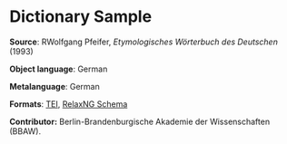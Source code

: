 # Dictionary Sample


**Source**: RWolfgang Pfeifer, _Etymologisches Wörterbuch des Deutschen_ (1993)

**Object language**: German

**Metalanguage**: German

**Formats**: [TEI](Baum-EtymWB-1.0.180.xml), [RelaxNG Schema](LexiconUnified.rnc)

**Contributor:** Berlin-Brandenburgische Akademie der Wissenschaften (BBAW). 

